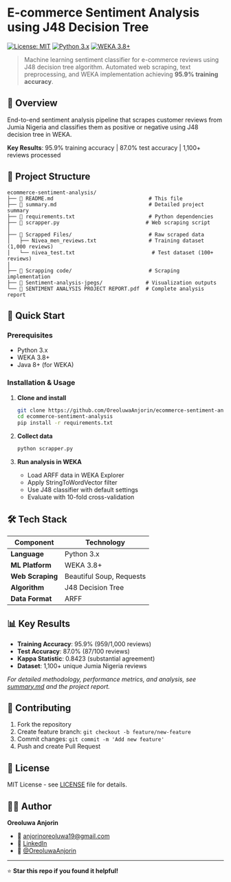 # E-commerce Sentiment Analysis using J48 Decision Tree

[![License: MIT](https://img.shields.io/badge/License-MIT-yellow.svg)](https://opensource.org/licenses/MIT)
[![Python 3.x](https://img.shields.io/badge/python-3.x-blue.svg)](https://www.python.org/downloads/)
[![WEKA 3.8+](https://img.shields.io/badge/WEKA-3.8+-green.svg)](https://www.cs.waikato.ac.nz/ml/weka/)

> Machine learning sentiment classifier for e-commerce reviews using J48 decision tree algorithm. Automated web scraping, text preprocessing, and WEKA implementation achieving **95.9% training accuracy**.

## 🎯 Overview

End-to-end sentiment analysis pipeline that scrapes customer reviews from Jumia Nigeria and classifies them as positive or negative using J48 decision tree in WEKA.

**Key Results**: 95.9% training accuracy | 87.0% test accuracy | 1,100+ reviews processed

## 📁 Project Structure

```
ecommerce-sentiment-analysis/
├── 📄 README.md                               # This file
├── 📄 summary.md                              # Detailed project summary
├── 📄 requirements.txt                        # Python dependencies
├── 🐍 scrapper.py                            # Web scraping script
│
├── 📂 Scrapped Files/                         # Raw scraped data
│   ├── Nivea_men_reviews.txt                 # Training dataset (1,000 reviews)
│   └── nivea_test.txt                         # Test dataset (100+ reviews)
│
├── 📂 Scrapping code/                         # Scraping implementation
├── 📂 Sentiment-analysis-jpegs/              # Visualization outputs
└── 📄 SENTIMENT ANALYSIS PROJECT REPORT.pdf  # Complete analysis report
```

## 🚀 Quick Start

### Prerequisites
- Python 3.x
- WEKA 3.8+ 
- Java 8+ (for WEKA)

### Installation & Usage

1. **Clone and install**
   ```bash
   git clone https://github.com/OreoluwaAnjorin/ecommerce-sentiment-analysis.git
   cd ecommerce-sentiment-analysis
   pip install -r requirements.txt
   ```

2. **Collect data**
   ```bash
   python scrapper.py
   ```

3. **Run analysis in WEKA**
   - Load ARFF data in WEKA Explorer
   - Apply StringToWordVector filter
   - Use J48 classifier with default settings
   - Evaluate with 10-fold cross-validation

## 🛠 Tech Stack

| Component | Technology |
|-----------|------------|
| **Language** | Python 3.x |
| **ML Platform** | WEKA 3.8+ |
| **Web Scraping** | Beautiful Soup, Requests |
| **Algorithm** | J48 Decision Tree |
| **Data Format** | ARFF |

## 📊 Key Results

- **Training Accuracy**: 95.9% (959/1,000 reviews)
- **Test Accuracy**: 87.0% (87/100 reviews) 
- **Kappa Statistic**: 0.8423 (substantial agreement)
- **Dataset**: 1,100+ unique Jumia Nigeria reviews

*For detailed methodology, performance metrics, and analysis, see [summary.md](summary.md) and the project report.*

## 🤝 Contributing

1. Fork the repository
2. Create feature branch: `git checkout -b feature/new-feature`
3. Commit changes: `git commit -m 'Add new feature'`
4. Push and create Pull Request

## 📄 License

MIT License - see [LICENSE](LICENSE) file for details.

## 👨‍💻 Author

**Oreoluwa Anjorin**
- 📧 [anjorinoreoluwa19@gmail.com](mailto:anjorinoreoluwa19@gmail.com)
- 💼 [LinkedIn](https://www.linkedin.com/in/oreoluwa-anjorin-69a4441aa/)
- 🐙 [@OreoluwaAnjorin](https://github.com/OreoluwaAnjorin)

---

⭐ **Star this repo if you found it helpful!**
